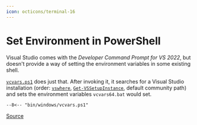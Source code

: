 ```yaml
---
icon: octicons/terminal-16
---
```


# Set Environment in PowerShell

Visual Studio comes with the _Developer Command Prompt for VS 2022_, but doesn't provide a way of setting the environment variables in some existing shell.

[`vcvars.ps1`][source] does just that. After invoking it, it searches for a Visual Studio installation (order: [`vswhere`](https://github.com/microsoft/vswhere), [`Get-VSSetupInstance`](https://github.com/microsoft/vssetup.powershell), default community path) and sets the environment variables `vcvars64.bat` would set.

```pwsh linenums="1" title="bin/windows/vcvars.ps1"
--8<-- "bin/windows/vcvars.ps1"
```

[Source][source]

[source]: https://github.com/Nerixyz/scripts/blob/main/scripts/bin/windows/vcvars.ps1
